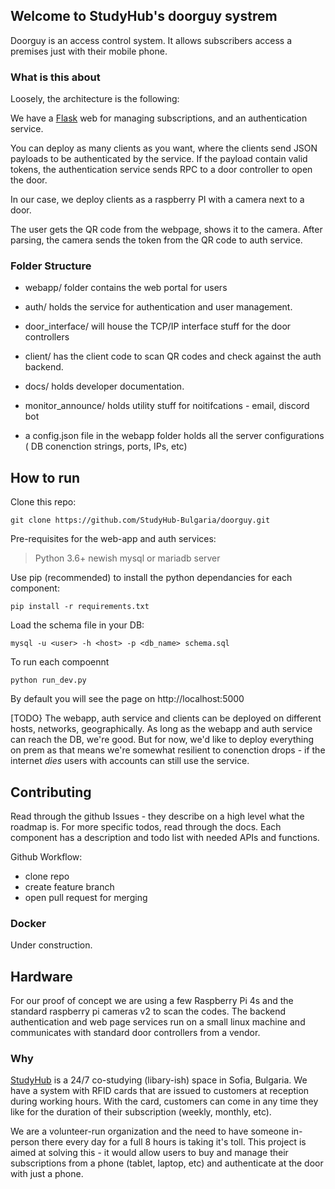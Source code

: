 ## Welcome to StudyHub's doorguy systrem

Doorguy is an access control system. It allows subscribers access a premises just with their mobile phone.

### What is this about

Loosely, the architecture is the following:

We have a [Flask](https://flask.palletsprojects.com/) web for managing subscriptions, and an authentication service.

You can deploy as many clients as you want, where the clients send JSON payloads to be authenticated by the service. If the payload contain valid tokens,
the authentication service sends RPC to a door controller to open the door.

In our case, we deploy clients as a raspberry PI with a camera next to a door.

The user gets the QR code from the webpage, shows it to the camera. After parsing, the camera sends the token from the QR code to auth service.

### Folder Structure

- webapp/ folder contains the web portal for users

- auth/ holds the service for authentication and user management.

- door_interface/ will house the TCP/IP interface stuff for the door controllers

- client/ has the client code to scan QR codes and check against the auth backend.

- docs/ holds developer documentation.

- monitor_announce/ holds utility stuff for noitifcations - email, discord bot

- a config.json file in the webapp folder holds all the server configurations ( DB conenction strings, ports, IPs, etc)

## How to run

Clone this repo:
```
git clone https://github.com/StudyHub-Bulgaria/doorguy.git
```

Pre-requisites for the web-app and auth services: 
> Python 3.6+
> newish mysql or mariadb server 

Use pip (recommended) to install the python dependancies for each component:
```
pip install -r requirements.txt
```

Load the schema file in your DB:
```
mysql -u <user> -h <host> -p <db_name> schema.sql

```
To run each compoennt
```
python run_dev.py 
```

By default you will see the page on http://localhost:5000

[TODO} The webapp, auth service and clients can be deployed on different hosts, networks, geographically. As long as the webapp and auth service can reach the DB, we're good. But for now, 
we'd like to deploy everything on prem as that means we're somewhat resilient to conenction drops - if the internet *dies* users with accounts can still use the service.

## Contributing
Read through the github Issues - they describe on a high level what the roadmap is.
For more specific todos, read through the docs. Each component has a description and todo list with needed APIs and functions.

Github Workflow:

- clone repo
- create feature branch
- open pull request for merging

### Docker
Under construction.

## Hardware
For our proof of concept we are using a few Raspberry Pi 4s and the standard raspberry pi cameras v2 to scan the codes.
The backend authentication and web page services run on a small linux machine and communicates with standard door controllers from a vendor.

### Why

[StudyHub](www.studyhub.bg) is a 24/7 co-studying (libary-ish) space in Sofia, Bulgaria. 
We have a system with RFID cards that are issued to customers at reception during working hours. With the card,
customers can come in any time they like for the duration of their subscription (weekly, monthly, etc).

We are a volunteer-run organization and the need to have someone in-person there every day for a full 8 hours is taking it's toll.
This project is aimed at solving this - it would allow users to buy and manage their subscriptions from a phone (tablet, laptop, etc) 
and authenticate at the door with just a phone.
